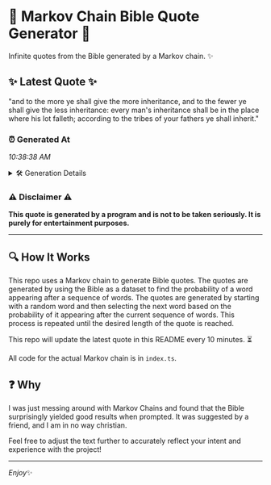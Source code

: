 # 📖 Markov Chain Bible Quote Generator 📖

Infinite quotes from the Bible generated by a Markov chain. ✨

## ✨ Latest Quote ✨
"and to the more ye shall give the more inheritance, and to the fewer ye shall give the less inheritance: every man's inheritance shall be in the place where his lot falleth; according to the tribes of your fathers ye shall inherit."

### ⏰ Generated At
*10:38:38 AM*

<details>
    <summary>🛠️ Generation Details</summary>
    <p>
        <strong>🌱 Seed:</strong> and<br>
        <strong>🔄 Iterations:</strong> 41<br>
        <strong>📜 Context History:</strong><br>[ and ]: to<br>[ and, to ]: the<br>[ and, to, the ]: more<br>[ and, to, the, more ]: ye<br>[ and, to, the, more, ye ]: shall<br>[ and, to, the, more, ye, shall ]: give<br>[ to, the, more, ye, shall, give ]: the<br>[ the, more, ye, shall, give, the ]: more<br>[ more, ye, shall, give, the, more ]: inheritance,<br>[ ye, shall, give, the, more, inheritance, ]: and<br>[ shall, give, the, more, inheritance,, and ]: to<br>[ give, the, more, inheritance,, and, to ]: the<br>[ the, more, inheritance,, and, to, the ]: fewer<br>[ more, inheritance,, and, to, the, fewer ]: ye<br>[ inheritance,, and, to, the, fewer, ye ]: shall<br>[ and, to, the, fewer, ye, shall ]: give<br>[ to, the, fewer, ye, shall, give ]: the<br>[ the, fewer, ye, shall, give, the ]: less<br>[ fewer, ye, shall, give, the, less ]: inheritance:<br>[ ye, shall, give, the, less, inheritance: ]: every<br>[ shall, give, the, less, inheritance:, every ]: man's<br>[ give, the, less, inheritance:, every, man's ]: inheritance<br>[ the, less, inheritance:, every, man's, inheritance ]: shall<br>[ less, inheritance:, every, man's, inheritance, shall ]: be<br>[ inheritance:, every, man's, inheritance, shall, be ]: in<br>[ every, man's, inheritance, shall, be, in ]: the<br>[ man's, inheritance, shall, be, in, the ]: place<br>[ inheritance, shall, be, in, the, place ]: where<br>[ shall, be, in, the, place, where ]: his<br>[ be, in, the, place, where, his ]: lot<br>[ in, the, place, where, his, lot ]: falleth;<br>[ the, place, where, his, lot, falleth; ]: according<br>[ place, where, his, lot, falleth;, according ]: to<br>[ where, his, lot, falleth;, according, to ]: the<br>[ his, lot, falleth;, according, to, the ]: tribes<br>[ lot, falleth;, according, to, the, tribes ]: of<br>[ falleth;, according, to, the, tribes, of ]: your<br>[ according, to, the, tribes, of, your ]: fathers<br>[ to, the, tribes, of, your, fathers ]: ye<br>[ the, tribes, of, your, fathers, ye ]: shall<br>[ tribes, of, your, fathers, ye, shall ]: inherit.<br>
    </p>
</details>

### ⚠️ Disclaimer ⚠️
**This quote is generated by a program and is not to be taken seriously. It is purely for entertainment purposes.**

---

## 🔍 How It Works

This repo uses a Markov chain to generate Bible quotes. The quotes are generated by using the Bible as a dataset to find the probability of a word appearing after a sequence of words. The quotes are generated by starting with a random word and then selecting the next word based on the probability of it appearing after the current sequence of words. This process is repeated until the desired length of the quote is reached.

This repo will update the latest quote in this README every 10 minutes. ⏳

All code for the actual Markov chain is in `index.ts`.

## ❓ Why

I was just messing around with Markov Chains and found that the Bible surprisingly yielded good results when prompted. 
It was suggested by a friend, and I am in no way christian.

Feel free to adjust the text further to accurately reflect your intent and experience with the project!

---

*Enjoy*✨

